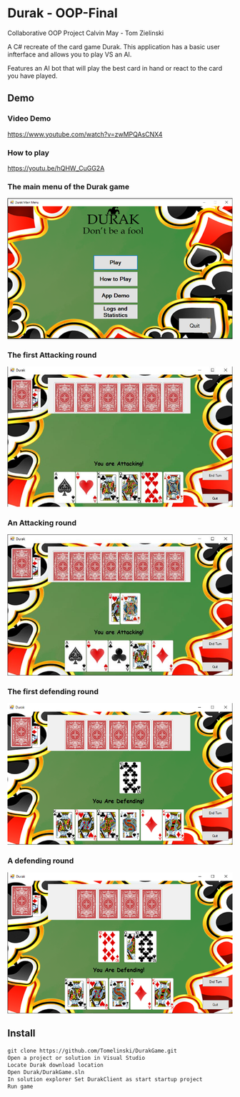 # Durak - OOP-Final

Collaborative OOP Project
Calvin May - Tom Zielinski

A C# recreate of the card game Durak. This application has a basic user infterface and allows you to play VS an AI.

Features an AI bot that will play the best card in hand or react to the card you have played.

## Demo

### Video Demo

https://www.youtube.com/watch?v=zwMPQAsCNX4

### How to play

https://youtu.be/hQHW_CuGG2A

### The main menu of the Durak game

![Homepage](/Assets/HomePage.JPG)

### The first Attacking round

![First Attack](/Assets/Attacking.JPG)

### An Attacking round

![Attacking round](/Assets/Attacking2.JPG)

### The first defending round

![First defence](/Assets/Defending.JPG)

### A defending round

![Defending round](/Assets/Defending2.JPG)

## Install

```
git clone https://github.com/Tomelinski/DurakGame.git
Open a project or solution in Visual Studio
Locate Durak download location
Open Durak/DurakGame.sln
In solution explorer Set DurakClient as start startup project
Run game
```
